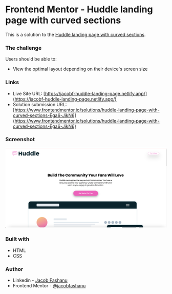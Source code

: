 # Frontend Mentor - Huddle landing page with curved sections

This is a solution to the [Huddle landing page with curved sections](https://www.frontendmentor.io/challenges/huddle-landing-page-with-curved-sections-5ca5ecd01e82137ec91a50f2).


### The challenge

Users should be able to:

- View the optimal layout depending on their device's screen size

### Links

- Live Site URL: [https://jacobf-huddle-landing-page.netlify.app/](https://jacobf-huddle-landing-page.netlify.app/)
- Solution submission URL: [https://www.frontendmentor.io/solutions/huddle-landing-page-with-curved-sections-Ega6-JikN6](https://www.frontendmentor.io/solutions/huddle-landing-page-with-curved-sections-Ega6-JikN6)

### Screenshot

![](./Desktop-view2.png)


### Built with

- HTML
- CSS

### Author

- Linkedin - [Jacob Fashanu](https://www.linkedin.com/in/jacob-fashanu/)
- Frontend Mentor - [@jacobfashanu](https://www.frontendmentor.io/profile/jacobfashanu)
